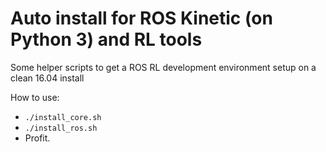 # Auto install for ROS Kinetic (on Python 3) and RL tools
Some helper scripts to get a ROS RL development environment setup on a clean 16.04 install

How to use:
* `./install_core.sh`
* `./install_ros.sh`
* Profit.
